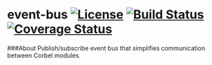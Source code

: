 # event-bus [![License](http://img.shields.io/badge/license-Apache2-blue.svg?style=flat)](http://www.apache.org/licenses/LICENSE-2.0.txt) [![Build Status](https://travis-ci.org/bq/event-bus.svg?branch=master)](https://travis-ci.org/bq/event-bus) [![Coverage Status](https://coveralls.io/repos/bq/event-bus/badge.svg)](https://coveralls.io/r/bq/event-bus)

###About
Publish/subscribe event bus that simplifies communication between Corbel modules.
